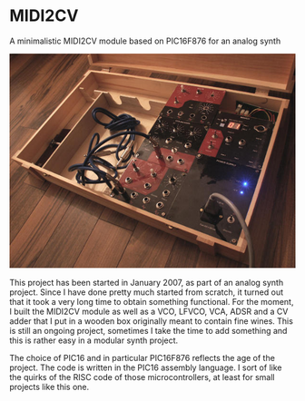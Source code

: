 # MIDI2CV
A minimalistic MIDI2CV module based on PIC16F876 for an analog synth

![alt tag](https://raw.githubusercontent.com/DarwinNE/MIDI2CV/master/doc/synth_view.jpg)

This project has been started in January 2007, as part of an analog synth
project. Since I have done pretty much started from scratch, it turned out
that it took a very long time to obtain something functional.
For the moment, I built the MIDI2CV module as well as a VCO, LFVCO, VCA, ADSR
and a CV adder that I put in a wooden box originally meant to contain fine
wines. This is still an ongoing project, sometimes I take the time to add
something and this is rather easy in a modular synth project.

The choice of PIC16 and in particular PIC16F876 reflects the age of the
project. The code is written in the PIC16 assembly language. I sort of
like the quirks of the RISC code of those microcontrollers, at least for
small projects like this one.
